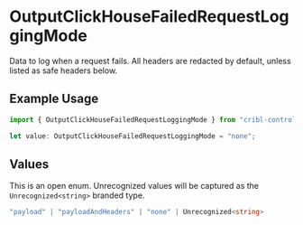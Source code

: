 # OutputClickHouseFailedRequestLoggingMode

Data to log when a request fails. All headers are redacted by default, unless listed as safe headers below.

## Example Usage

```typescript
import { OutputClickHouseFailedRequestLoggingMode } from "cribl-control-plane/models/operations";

let value: OutputClickHouseFailedRequestLoggingMode = "none";
```

## Values

This is an open enum. Unrecognized values will be captured as the `Unrecognized<string>` branded type.

```typescript
"payload" | "payloadAndHeaders" | "none" | Unrecognized<string>
```